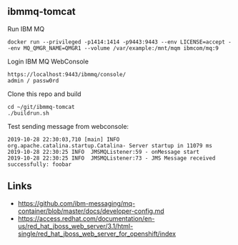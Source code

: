 ## ibmmq-tomcat

Run IBM MQ
```
docker run --privileged -p1414:1414 -p9443:9443 --env LICENSE=accept --env MQ_QMGR_NAME=QMGR1 --volume /var/example:/mnt/mqm ibmcom/mq:9
```

Login IBM MQ WebConsole
```
https://localhost:9443/ibmmq/console/
admin / passw0rd
```

Clone this repo and build
```
cd ~/git/ibmmq-tomcat
./buildrun.sh
```

Test sending message from webconsole:
```
2019-10-28 22:30:03,710 [main] INFO  org.apache.catalina.startup.Catalina- Server startup in 11079 ms
2019-10-28 22:30:25 INFO  JMSMQListener:59 - onMessage start 
2019-10-28 22:30:25 INFO  JMSMQListener:73 - JMS Message received successfully: foobar
```

## Links

- https://github.com/ibm-messaging/mq-container/blob/master/docs/developer-config.md
- https://access.redhat.com/documentation/en-us/red_hat_jboss_web_server/3.1/html-single/red_hat_jboss_web_server_for_openshift/index
